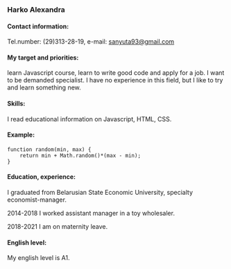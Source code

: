 ### **Harko Alexandra**
#### **Contact information:**
Tel.number: (29)313-28-19, e-mail: sanyuta93@gmail.com
#### **My target and priorities:**
learn Javascript course, learn to write good code and apply for a job. I want to be demanded specialist. I have no experience in this field, but I like to try and learn something new.
#### **Skills:**
I read educational information on Javascript, HTML, CSS.
#### **Example:**
```
function random(min, max) {
	return min + Math.random()*(max - min);
}
```
#### **Education, experience:**
I graduated from Belarusian State Economic University, specialty economist-manager. 

2014-2018 I worked assistant manager in a toy wholesaler.

 2018-2021 I am on maternity leave.
#### **English level:**
My english level is A1.
